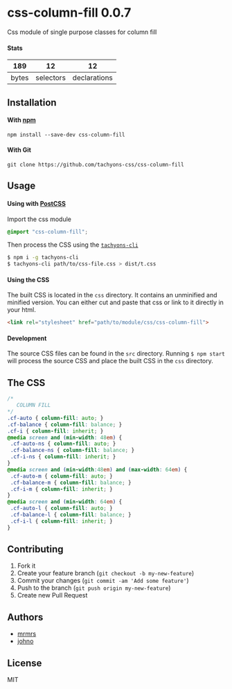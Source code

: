 # css-column-fill 0.0.7

Css module of single purpose classes for column fill

#### Stats

189 | 12 | 12
---|---|---
bytes | selectors | declarations

## Installation

#### With [npm](https://npmjs.com)

```
npm install --save-dev css-column-fill
```

#### With Git

```
git clone https://github.com/tachyons-css/css-column-fill
```

## Usage

#### Using with [PostCSS](https://github.com/postcss/postcss)

Import the css module

```css
@import "css-column-fill";
```

Then process the CSS using the [`tachyons-cli`](https://github.com/tachyons-css/tachyons-cli)

```sh
$ npm i -g tachyons-cli
$ tachyons-cli path/to/css-file.css > dist/t.css
```

#### Using the CSS

The built CSS is located in the `css` directory. It contains an unminified and minified version.
You can either cut and paste that css or link to it directly in your html.

```html
<link rel="stylesheet" href="path/to/module/css/css-column-fill">
```

#### Development

The source CSS files can be found in the `src` directory.
Running `$ npm start` will process the source CSS and place the built CSS in the `css` directory.

## The CSS

```css
/*
   COLUMN FILL
*/
.cf-auto { column-fill: auto; }
.cf-balance { column-fill: balance; }
.cf-i { column-fill: inherit; }
@media screen and (min-width: 48em) {
 .cf-auto-ns { column-fill: auto; }
 .cf-balance-ns { column-fill: balance; }
 .cf-i-ns { column-fill: inherit; }
}
@media screen and (min-width:48em) and (max-width: 64em) {
 .cf-auto-m { column-fill: auto; }
 .cf-balance-m { column-fill: balance; }
 .cf-i-m { column-fill: inherit; }
}
@media screen and (min-width: 64em) {
 .cf-auto-l { column-fill: auto; }
 .cf-balance-l { column-fill: balance; }
 .cf-i-l { column-fill: inherit; }
}
```

## Contributing

1. Fork it
2. Create your feature branch (`git checkout -b my-new-feature`)
3. Commit your changes (`git commit -am 'Add some feature'`)
4. Push to the branch (`git push origin my-new-feature`)
5. Create new Pull Request

## Authors

* [mrmrs](http://mrmrs.io)
* [johno](http://johnotander.com)

## License

MIT

